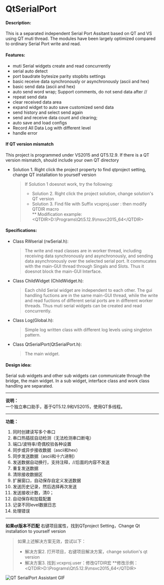# QtSerialPort

#### Description:
This is a separated independent Serial Port Assitant based on QT and VS using QT muti thread. The modules have been largely optimized compared to ordinary Serial Port write and read. 

#### Features:
 - muti Serial widgets create and read concurrently
 - serial auto detect
 - port baudrate bytesize parity stopbits settings
 - basic receive data synchronously or asynchronously (ascii and hex)
 - basic send data (ascii and hex)
 - auto send word wrap; Support comments, do not send data after //
 - repeat send data
 - clear received data area
 - expand widget to auto save customized send data
 - send history and select send again
 - send and receive data count and clearing;
 - auto save and load configs
 - Record All Data Log with different level
 - handle error

#### If QT version mismatch
This project is programmed under VS2015 and QT5.12.9. If there is a QT version mismatch, should include your own QT directory
- Solution 1. Right click the project property to find qtproject setting, change QT installation to yourself version
	> If Solution 1 doesnot work, try the following:  
	> * Solution 2. Right click the project solution, change solution's QT version        
	> * Solution 3. Find file with Suffix vcxproj.user : then modify QTDIR macro  
	** Modification example: \<QTDIR>D:\Programs\Qt\5.12.9\msvc2015_64\</QTDIR>

#### Specifications:
- Class RWserial  (rwSerial.h):
	>  The write and read classes are in worker thread, including receiving data synchronously and asynchronously, and sending data asynchronously over the selected serial port. It commucates with the main-GUI thread through Singals and Slots. Thus it doesnot block the main-GUI Interface. 
- Class ChildWidget (ChildWidget.h):
	>  Each child Serial widget are independent to each other. The gui handling fuctions are in the same main-GUI thread, while the write and read fuctions of different serial ports are in different worker threads. Thus muti serial widgets can be created and read concurrently.
- Class Log(Global.h):
	>  Simple log written class with different log levels using singleton pattern. 
- Class QtSerialPort(QtSerialPort.h):
	>  The main widget.

#### Design idea: 
Serial sub widgets and other sub widgets can communicate through the bridge, the main widget. In a sub widget, interface class and work class handling are separated. 

---
**说明：**   
一个独立串口助手，基于QT5.12.9和VS2015，使用QT多线程。

---
**功能：** 
1. 同时创建读写多个串口      
2. 串口热插拔自动检测（无法检测串口断电）      
3. 端口/波特率/奇偶校验各种设置              
4. 同步或异步接收数据（ascii和hex）              
5. 同步发送数据（ascii和十六进制）              
6. 发送数据自动换行，支持注释，//后面的内容不发送              
7. 重复发送数据             
8. 清除接收数据区              
9. 扩展窗口，自动保存自定义发送数据              
10. 发送历史记录，然后选择再次发送              
11. 发送接收计数，清0；              
12. 自动保存和加载配置              
13. 记录不同level数据日志              
14. 处理错误

---
**如果qt版本不匹配** 
右键项目属性，找到QTproject Setting，Change Qt installation to yourself version
> 如果上述解决方案无效，尝试以下：
> * 解决方案2. 打开项目，右键项目解决方案，change solution's qt version
> * 解决方案3. 找到.vcxproj.user：修改QTDIR宏
	**修改示例：\<QTDIR>D:\Programs\Qt\5.12.9\msvc2015_64\</QTDIR>
		
![QT SerialPort Assistant GIF](https://user-images.githubusercontent.com/70003795/100515716-166ec100-31b9-11eb-922d-9b6790b5b4f8.gif)
